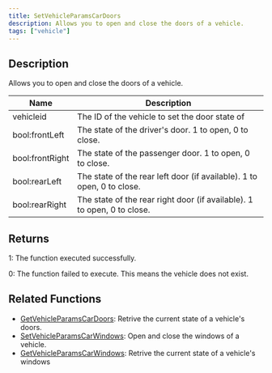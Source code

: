 ```yaml
---
title: SetVehicleParamsCarDoors
description: Allows you to open and close the doors of a vehicle.
tags: ["vehicle"]
---
```


<VersionWarn version='SA-MP 0.3.7' />

## Description

Allows you to open and close the doors of a vehicle.

| Name            | Description                                                             |
| --------------- | ----------------------------------------------------------------------- |
| vehicleid       | The ID of the vehicle to set the door state of                          |
| bool:frontLeft  | The state of the driver's door. 1 to open, 0 to close.                  |
| bool:frontRight | The state of the passenger door. 1 to open, 0 to close.                 |
| bool:rearLeft   | The state of the rear left door (if available). 1 to open, 0 to close.  |
| bool:rearRight  | The state of the rear right door (if available). 1 to open, 0 to close. |

## Returns

1: The function executed successfully.

0: The function failed to execute. This means the vehicle does not exist.

## Related Functions

- [GetVehicleParamsCarDoors](GetVehicleParamsCarDoors): Retrive the current state of a vehicle's doors.
- [SetVehicleParamsCarWindows](SetVehicleParamsCarWindows): Open and close the windows of a vehicle.
- [GetVehicleParamsCarWindows](GetVehicleParamsCarWindows): Retrive the current state of a vehicle's windows
